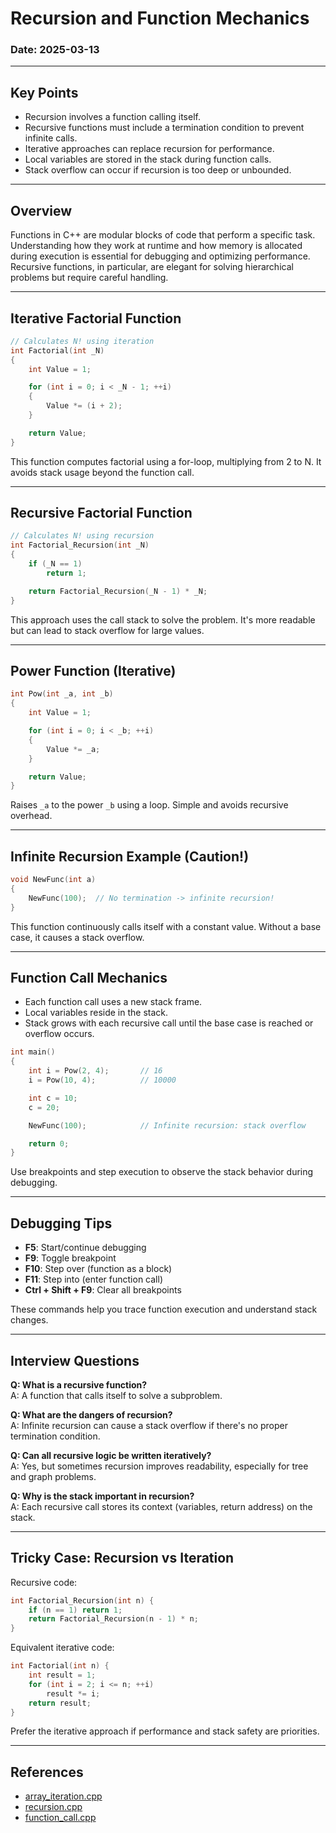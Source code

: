 # Recursion and Function Mechanics 

### Date: 2025-03-13

---

## Key Points

- Recursion involves a function calling itself.
- Recursive functions must include a termination condition to prevent infinite calls.
- Iterative approaches can replace recursion for performance.
- Local variables are stored in the stack during function calls.
- Stack overflow can occur if recursion is too deep or unbounded.

---

## Overview

Functions in C++ are modular blocks of code that perform a specific task. Understanding how they work at runtime and how memory is allocated during execution is essential for debugging and optimizing performance. Recursive functions, in particular, are elegant for solving hierarchical problems but require careful handling.

---

## Iterative Factorial Function

```cpp
// Calculates N! using iteration
int Factorial(int _N)
{
    int Value = 1;

    for (int i = 0; i < _N - 1; ++i)
    {
        Value *= (i + 2);
    }

    return Value;
}
```

This function computes factorial using a for-loop, multiplying from 2 to N. It avoids stack usage beyond the function call.

---

## Recursive Factorial Function

```cpp
// Calculates N! using recursion
int Factorial_Recursion(int _N)
{
    if (_N == 1)
        return 1;

    return Factorial_Recursion(_N - 1) * _N;
}
```

This approach uses the call stack to solve the problem. It's more readable but can lead to stack overflow for large values.

---

## Power Function (Iterative)

```cpp
int Pow(int _a, int _b)
{
    int Value = 1;

    for (int i = 0; i < _b; ++i)
    {
        Value *= _a;
    }

    return Value;
}
```

Raises `_a` to the power `_b` using a loop. Simple and avoids recursive overhead.

---

## Infinite Recursion Example (Caution!)

```cpp
void NewFunc(int a)
{
    NewFunc(100);  // No termination -> infinite recursion!
}
```

This function continuously calls itself with a constant value. Without a base case, it causes a stack overflow.

---

## Function Call Mechanics

- Each function call uses a new stack frame.
- Local variables reside in the stack.
- Stack grows with each recursive call until the base case is reached or overflow occurs.

```cpp
int main()
{
    int i = Pow(2, 4);       // 16
    i = Pow(10, 4);          // 10000

    int c = 10;
    c = 20;

    NewFunc(100);            // Infinite recursion: stack overflow

    return 0;
}
```

Use breakpoints and step execution to observe the stack behavior during debugging.

---

## Debugging Tips

- **F5**: Start/continue debugging
- **F9**: Toggle breakpoint
- **F10**: Step over (function as a block)
- **F11**: Step into (enter function call)
- **Ctrl + Shift + F9**: Clear all breakpoints

These commands help you trace function execution and understand stack changes.

---

## Interview Questions

**Q: What is a recursive function?**  
A: A function that calls itself to solve a subproblem.

**Q: What are the dangers of recursion?**  
A: Infinite recursion can cause a stack overflow if there's no proper termination condition.

**Q: Can all recursive logic be written iteratively?**  
A: Yes, but sometimes recursion improves readability, especially for tree and graph problems.

**Q: Why is the stack important in recursion?**  
A: Each recursive call stores its context (variables, return address) on the stack.

---

## Tricky Case: Recursion vs Iteration

Recursive code:
```cpp
int Factorial_Recursion(int n) {
    if (n == 1) return 1;
    return Factorial_Recursion(n - 1) * n;
}
```

Equivalent iterative code:
```cpp
int Factorial(int n) {
    int result = 1;
    for (int i = 2; i <= n; ++i)
        result *= i;
    return result;
}
```

Prefer the iterative approach if performance and stack safety are priorities.


---


## References

- [array_iteration.cpp](codes/array_iteration.cpp)
- [recursion.cpp](codes/recursion.cpp)
- [function_call.cpp](codes/function_call.cpp)

